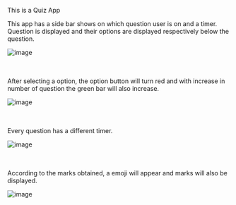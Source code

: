 This is a Quiz App

This app has a side bar shows on which question user is on and a timer.
Question is displayed and their options are displayed respectively below the question.

![image](https://github.com/Rishahum/Quiz-App/assets/98969301/f00dd067-5e8d-4755-a4b5-3654b258aeb3)
<br/>
<br/><br/>







After selecting a option, the option button will turn red and with increase in number of question the green bar will also increase.

![image](https://github.com/Rishahum/Quiz-App/assets/98969301/86f78e2b-44f5-4477-b482-0d2f62f7806b)
<br/><br/><br/>







Every question has a different timer.

![image](https://github.com/Rishahum/Quiz-App/assets/98969301/e3810bea-7fe2-448b-a305-172005e1f1a2)
<br/><br/><br/>







According to the marks obtained, a emoji will appear and marks will also be displayed.

![image](https://github.com/Rishahum/Quiz-App/assets/98969301/3e37c8e3-d94b-40aa-baa8-6fada5ffe412)


